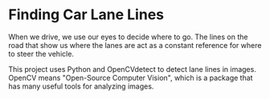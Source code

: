# Finding Car Lane Lines 
When we drive, we use our eyes to decide where to go. The lines on the road that show us where the lanes are act as a constant reference for where to steer the vehicle. 

This project uses Python and OpenCVdetect to detect lane lines in images. OpenCV means "Open-Source Computer Vision", which is a package that has many useful tools for analyzing images.  
